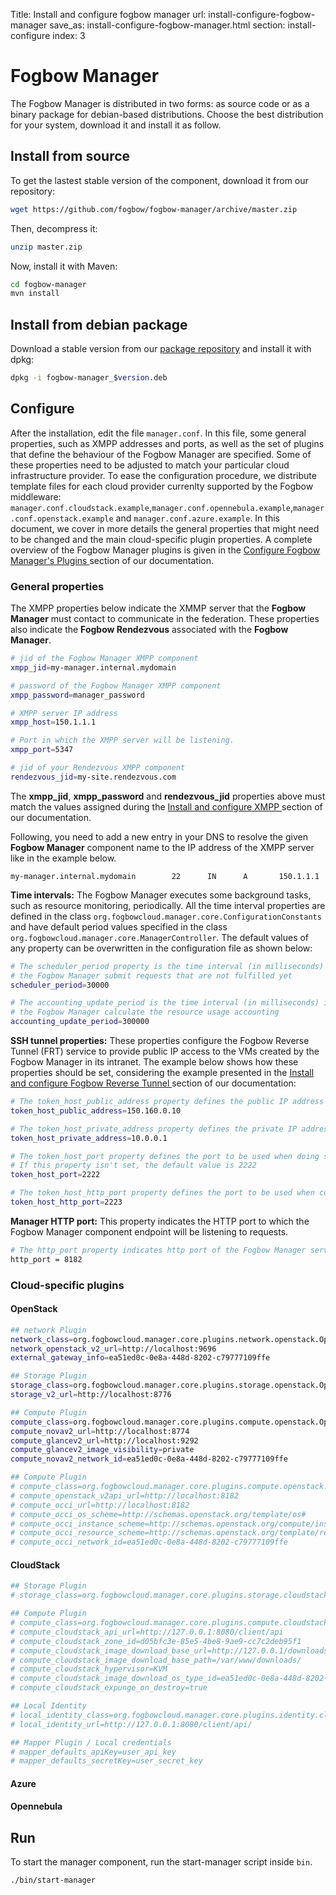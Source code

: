 Title: Install and configure fogbow manager
url: install-configure-fogbow-manager
save_as: install-configure-fogbow-manager.html
section: install-configure
index: 3

# Fogbow Manager

The Fogbow Manager is distributed in two forms: as source code or as a binary package for debian-based distributions. Choose the best distribution for your system, download it and install it as follow.

## Install from source
To get the lastest stable version of the component, download it from our repository:

```bash
wget https://github.com/fogbow/fogbow-manager/archive/master.zip
```

Then, decompress it:

```bash
unzip master.zip
```

Now, install it with Maven:

```bash
cd fogbow-manager
mvn install
```

## Install from debian package

Download a stable version from our <a href="http://downloads.fogbowcloud.org/stable/debian/">package repository</a> and install it with dpkg:

```bash
dpkg -i fogbow-manager_$version.deb
```

## Configure
After the installation, edit the file ```manager.conf```. In this file, some general properties, such as XMPP addresses and ports, as well as the set of plugins that define the behaviour of the Fogbow Manager are specified. Some of these properties need to be adjusted to match your particular cloud infrastructure provider. To ease the configuration procedure, we distribute template files for each cloud provider currenlty supported by the Fogbow middleware: ```manager.conf.cloudstack.example```,```manager.conf.opennebula.example```,```manager.conf.openstack.example``` and ```manager.conf.azure.example```. In this document, we cover in more details the general properties that might need to be changed and the main cloud-specific plugin properties. A complete overview of the Fogbow Manager plugins is given in the <a  href="/install-configure-plugins" target="_blank">Configure Fogbow Manager's Plugins </a> section of our documentation.

### General properties

The XMPP properties below indicate the XMMP server that the **Fogbow Manager** must contact to communicate in the federation. These properties also indicate the **Fogbow Rendezvous** associated with the **Fogbow Manager**.

```bash
# jid of the Fogbow Manager XMPP component
xmpp_jid=my-manager.internal.mydomain

# password of the Fogbow Manager XMPP component
xmpp_password=manager_password

# XMPP server IP address
xmpp_host=150.1.1.1

# Port in which the XMPP server will be listening.
xmpp_port=5347

# jid of your Rendezvous XMPP component
rendezvous_jid=my-site.rendezvous.com
```

The **xmpp_jid**, **xmpp_password** and **rendezvous_jid** properties above must match the values assigned during the <a  href="/install-configure-xmpp" target="_blank">Install and configure XMPP </a> section of our documentation.

Following, you need to add a new entry in your DNS to resolve the given **Fogbow Manager** component name to the IP address of the XMPP server like in the example below.

``` shell
my-manager.internal.mydomain        22      IN      A       150.1.1.1
```

**Time intervals:** The Fogbow Manager executes some background tasks, such as resource monitoring, periodically. All the time interval properties are defined in the class ```org.fogbowcloud.manager.core.ConfigurationConstants``` and have default period values specified in the class ```org.fogbowcloud.manager.core.ManagerController```. The default values of any property can be overwritten in the configuration file as shown below:

```bash
# The scheduler_period property is the time interval (in milliseconds) in which
# the Fogbow Manager submit requests that are not fulfilled yet
scheduler_period=30000

# The accounting_update_period is the time interval (in milliseconds) in which
# the Fogbow Manager calculate the resource usage accounting
accounting_update_period=300000
```

**SSH tunnel properties:** These properties configure the Fogbow Reverse Tunnel (FRT) service to provide public IP access to the VMs created by the Fogbow Manager in its intranet. The example below shows how these properties should be set, considering the example presented in the <a  href="/install-configure-frt" target="_blank">Install and configure Fogbow Reverse Tunnel </a> section of our documentation:

```bash
# The token_host_public_address property defines the public IP address of the FRT service
token_host_public_address=150.160.0.10

# The token_host_private_address property defines the private IP address of the FRT service
token_host_private_address=10.0.0.1

# The token_host_port property defines the port to be used when doing ssh.
# If this property isn't set, the default value is 2222
token_host_port=2222

# The token_host_http_port property defines the port to be used when communicating with the FRT
token_host_http_port=2223
```

**Manager HTTP port:** This property indicates the HTTP port to which the Fogbow Manager component endpoint will be listening to requests.

```bash
# The http_port property indicates http port of the Fogbow Manager service endpoint
http_port = 8182
```

### Cloud-specific plugins

#### OpenStack
```bash
## network Plugin
network_class=org.fogbowcloud.manager.core.plugins.network.openstack.OpenStackV2NetworkPlugin
network_openstack_v2_url=http://localhost:9696
external_gateway_info=ea51ed0c-0e8a-448d-8202-c79777109ffe

## Storage Plugin
storage_class=org.fogbowcloud.manager.core.plugins.storage.openstack.OpenStackV2StoragePlugin
storage_v2_url=http://localhost:8776

## Compute Plugin
compute_class=org.fogbowcloud.manager.core.plugins.compute.openstack.OpenStackNovaV2ComputePlugin
compute_novav2_url=http://localhost:8774
compute_glancev2_url=http://localhost:9292
compute_glancev2_image_visibility=private
compute_novav2_network_id=ea51ed0c-0e8a-448d-8202-c79777109ffe

## Compute Plugin
# compute_class=org.fogbowcloud.manager.core.plugins.compute.openstack.OpenStackOCCIComputePlugin
# compute_openstack_v2api_url=http://localhost:8182
# compute_occi_url=http://localhost:8182
# compute_occi_os_scheme=http://schemas.openstack.org/template/os#
# compute_occi_instance_scheme=http://schemas.openstack.org/compute/instance#
# compute_occi_resource_scheme=http://schemas.openstack.org/template/resource#
# compute_occi_network_id=ea51ed0c-0e8a-448d-8202-c79777109ffe
```
#### CloudStack
```bash
## Storage Plugin
# storage_class=org.fogbowcloud.manager.core.plugins.storage.cloudstack.CloudStackStoragePlugin

## Compute Plugin
# compute_class=org.fogbowcloud.manager.core.plugins.compute.cloudstack.CloudStackComputePlugin
# compute_cloudstack_api_url=http://127.0.0.1:8080/client/api
# compute_cloudstack_zone_id=d05bfc3e-85e5-4be8-9ae9-cc7c2deb95f1
# compute_cloudstack_image_download_base_url=http://127.0.0.1/downloads/
# compute_cloudstack_image_download_base_path=/var/www/downloads/
# compute_cloudstack_hypervisor=KVM
# compute_cloudstack_image_download_os_type_id=ea51ed0c-0e8a-448d-8202-c79777109ffe
# compute_cloudstack_expunge_on_destroy=true

## Local Identity
# local_identity_class=org.fogbowcloud.manager.core.plugins.identity.cloudstack.CloudStackIdentityPlugin
# local_identity_url=http://127.0.0.1:8080/client/api/

## Mapper Plugin / Local credentials
# mapper_defaults_apiKey=user_api_key
# mapper_defaults_secretKey=user_secret_key
```
#### Azure

#### Opennebula

## Run 
To start the manager component, run the start-manager script inside ```bin```.

```bash
./bin/start-manager
```
